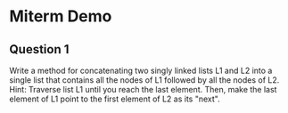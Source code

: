 # Miterm Demo

## Question 1

Write a method for concatenating two singly linked lists L1 and L2 into a single list that contains all the nodes of L1 followed by all the nodes of L2. Hint: Traverse list L1 until you reach the last element. Then, make the last element of L1 point to the first element of L2 as its "next".
